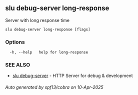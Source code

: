 ## slu debug-server long-response

Server with long response time

```
slu debug-server long-response [flags]
```

### Options

```
  -h, --help   help for long-response
```

### SEE ALSO

* [slu debug-server](slu_debug-server.md)	 - HTTP Server for debug & development

###### Auto generated by spf13/cobra on 10-Apr-2025
